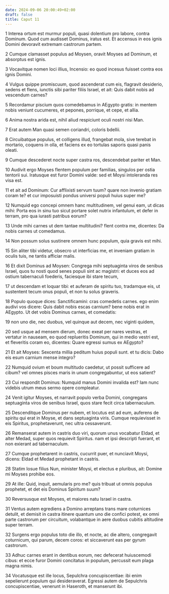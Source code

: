 ```yaml
---
date: 2024-09-06 20:00:49+02:00
draft: false
title: Caput 11
---
```





1 Interea ortum est murmur populi, quasi dolentium pro labore, contra Dominum. Quod cum audisset Dominus, iratus est. Et accensus in eos ignis Domini devoravit extremam castrorum partem.

2 Cumque clamasset populus ad Moysen, oravit Moyses ad Dominum, et absorptus est ignis.

3 Vocavitque nomen loci illius, Incensio: eo quod incesus fuisset contra eos ignis Domini.

4 Vulgus quippe promiscuum, quod ascenderat cum eis, flagravit desiderio, sedens et flens, iunctis sibi pariter filiis Israel, et ait: Quis dabit nobis ad vescendum carnes?

5 Recordamur piscium quos comedebamus in AEgypto gratis: in mentem nobis veniunt cucumeres, et pepones, porrique, et cepe, et allia.

6 Anima nostra arida est, nihil aliud respiciunt oculi nostri nisi Man.

7 Erat autem Man quasi semen coriandri, coloris bdellii.

8 Circuibatque populus, et colligens illud, frangebat mola, sive terebat in mortario, coquens in olla, et faciens ex eo tortulas saporis quasi panis oleati.

9 Cumque descederet nocte super castra ros, descendebat pariter et Man.

10 Audivit ergo Moyses flentem populum per familias, singulos per ostia tentorii sui. Iratusque est furor Domini valde: sed et Moysi intoleranda res visa est.

11 et ait ad Dominum: Cur afflixisti servum tuum? quare non invenio gratiam coram te? et cur imposuisti pondus universi populi huius super me?

12 Numquid ego concepi omnem hanc multitudinem, vel genui eam, ut dicas mihi: Porta eos in sinu tuo sicut portare solet nutrix infantulum, et defer in terram, pro qua iurasti patribus eorum?

13 Unde mihi carnes ut dem tantae multitudini? flent contra me, dicentes: Da nobis carnes ut comedamus.

14 Non possum solus sustinere omnem hunc populum, quia gravis est mihi.

15 Sin aliter tibi videtur, obsecro ut interficias me, et inveniam gratiam in oculis tuis, ne tantis afficiar malis.

16 Et dixit Dominus ad Moysen: Congrega mihi septuaginta viros de senibus Israel, quos tu nosti quod senes populi sint ac magistri: et duces eos ad ostium tabernaculi foederis, faciesque ibi stare tecum,

17 ut descendam et loquar tibi: et auferam de spiritu tuo, tradamque eis, ut sustentent tecum onus populi, et non tu solus graveris.

18 Populo quoque dices: Sanctificamini: cras comedetis carnes. ego enim audivi vos dicere: Quis dabit nobis escas carnium? bene nobis erat in AEgypto. Ut det vobis Dominus carnes, et comedatis:

19 non uno die, nec duobus, vel quinque aut decem, nec viginti quidem,

20 sed usque ad mensem dierum, donec exeat per nares vestras, et vertatur in nauseam, eo quod replueritis Dominum, qui in medio vestri est, et fleveritis coram eo, dicentes: Quare egressi sumus ex AEgypto?

21 Et ait Moyses: Sexcenta millia peditum huius populi sunt. et tu dicis: Dabo eis esum carnium mense integro?

22 Numquid ovium et boum multitudo caedetur, ut possit sufficere ad cibum? vel omnes pisces maris in unum congregabuntur, ut eos satient?

23 Cui respondit Dominus: Numquid manus Domini invalida est? Iam nunc videbis utrum meus sermo opere compleatur.

24 Venit igitur Moyses, et narravit populo verba Domini, congregans septuaginta viros de senibus Israel, quos stare fecit circa tabernaculum.

25 Descenditque Dominus per nubem, et locutus est ad eum, auferens de spiritu qui erat in Moyse, et dans septuaginta viris. Cumque requievisset in eis Spiritus, prophetaverunt, nec ultra cessaverunt.

26 Remanserat autem in castris duo viri, quorum unus vocabatur Eldad, et alter Medad, super quos requievit Spiritus. nam et ipsi descripti fuerant, et non exierant ad tabernaculum.

27 Cumque prophetarent in castris, cucurrit puer, et nunciavit Moysi, dicens: Eldad et Medad prophetant in castris.

28 Statim Iosue filius Nun, minister Moysi, et electus e pluribus, ait: Domine mi Moyses prohibe eos.

29 At ille: Quid, inquit, aemularis pro me? quis tribuat ut omnis populus prophetet, et det eis Dominus Spiritum suum?

30 Reversusque est Moyses, et maiores natu Israel in castra.

31 Ventus autem egrediens a Domino arreptans trans mare coturnices detulit, et demisit in castra itinere quantum uno die confici potest, ex omni parte castrorum per circuitum, volabantque in aere duobus cubitis altitudine super terram.

32 Surgens ergo populus toto die illo, et nocte, ac die altero, congregavit coturnicum, qui parum, decem coros: et siccaverunt eas per gyrum castrorum.

33 Adhuc carnes erant in dentibus eorum, nec defecerat huiuscemodi cibus: et ecce furor Domini concitatus in populum, percussit eum plaga magna nimis.

34 Vocatusque est ille locus, Sepulchra concupiscentiae: ibi enim sepelierunt populum qui desideraverat. Egressi autem de Sepulchris concupiscentiae, venerunt in Haseroth, et manserunt ibi.

